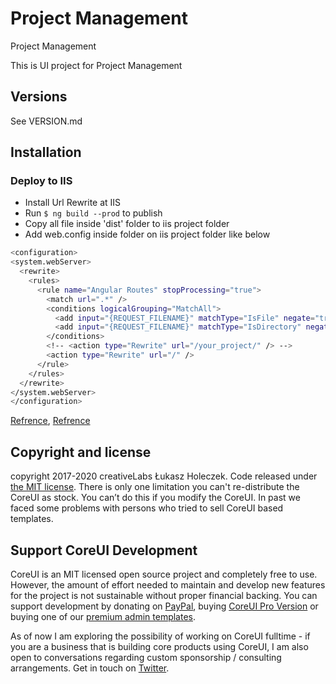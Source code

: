# Project Management

Project Management

This is UI project for Project Management

## Versions

See VERSION.md

## Installation

### Deploy to IIS

- Install Url Rewrite at IIS
- Run `$ ng build --prod` to publish
- Copy all file inside 'dist' folder to iis project folder
- Add web.config inside folder on iis project folder like below
``` bash
<configuration>
<system.webServer>
  <rewrite>
    <rules>
      <rule name="Angular Routes" stopProcessing="true">
        <match url=".*" />
        <conditions logicalGrouping="MatchAll">
          <add input="{REQUEST_FILENAME}" matchType="IsFile" negate="true" />
          <add input="{REQUEST_FILENAME}" matchType="IsDirectory" negate="true" />
        </conditions>
        <!-- <action type="Rewrite" url="/your_project/" /> -->
        <action type="Rewrite" url="/" />
      </rule>
    </rules>
  </rewrite>
</system.webServer>
</configuration>
```
[Refrence](https://www.c-sharpcorner.com/article/deply-of-a-angular-application-on-iis/), [Refrence](https://por-porkaew15.medium.com/deploy-angular-project-with-iis-server-a5a08c823a12)



## Copyright and license

copyright 2017-2020 creativeLabs Łukasz Holeczek. Code released under [the MIT license](https://github.com/coreui/coreui-free-angular-admin-template/blob/master/LICENSE).
There is only one limitation you can't re-distribute the CoreUI as stock. You can’t do this if you modify the CoreUI. In past we faced some problems with persons who tried to sell CoreUI based templates.

## Support CoreUI Development

CoreUI is an MIT licensed open source project and completely free to use. However, the amount of effort needed to maintain and develop new features for the project is not sustainable without proper financial backing. You can support development by donating on [PayPal](https://www.paypal.me/holeczek), buying [CoreUI Pro Version](https://coreui.io/pro) or buying one of our [premium admin templates](https://genesisui.com/?support=1).

As of now I am exploring the possibility of working on CoreUI fulltime - if you are a business that is building core products using CoreUI, I am also open to conversations regarding custom sponsorship / consulting arrangements. Get in touch on [Twitter](https://twitter.com/lukaszholeczek).
